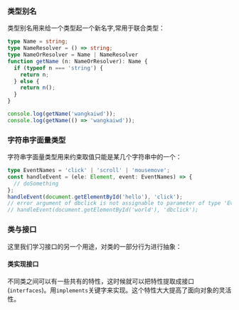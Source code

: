 ### 类型别名
类型别名用来给一个类型起一个新名字,常用于联合类型：  
```typescript
type Name = string;
type NameResolver = () => string;
type NameOrResolver = Name | NameResolver
function getName (n: NameOrResolver): Name {
  if (typeof n === 'string') {
    return n;
  } else {
    return n();
  }
}

console.log(getName('wangkaiwd'));
console.log(getName(() => 'wangkaiwd'));
```

### 字符串字面量类型
字符串字面量类型用来约束取值只能是某几个字符串中的一个： 
```typescript
type EventNames = 'click' | 'scroll' | 'mousemove';
const handleEvent = (ele: Element, event: EventNames) => {
  // doSomething
};
handleEvent(document.getElementById('hello'), 'click');
// error argument of dbclick is not assignable to parameter of type 'EventNames'
// handleEvent(document.getElementById('world'), 'dbclick');
```

### 类与接口
这里我们学习接口的另一个用途，对类的一部分行为进行抽象：  

#### 类实现接口
不同类之间可以有一些共有的特性，这时候就可以把特性提取成接口(`interfaces`)。用`implements`关键字来实现。这个特性大大提高了面向对象的灵活性。
```typescript

```
